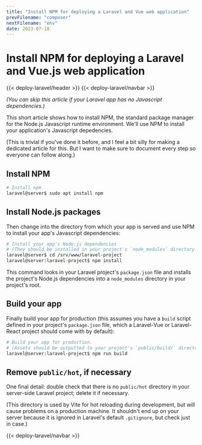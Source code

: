 ```yaml
---
title: "Install NPM for deploying a Laravel and Vue web application"
prevFilename: "composer"
nextFilename: "env"
date: 2023-07-18
---
```


# Install NPM for deploying a Laravel and Vue.js web application

{{< deploy-laravel/header >}}
{{< deploy-laravel/navbar >}}

*(You can skip this article if your Laravel app has no Javascript dependencies.)*

This short article shows how to install NPM, the standard package manager for the Node.js Javascript runtime environment.
We'll use NPM to install your application's Javascript depedencies.

(This is trivial if you've done it before, and I feel a bit silly for making a dedicated article for this. But I want to make sure to document every step so everyone can follow along.)

## Install NPM

```bash
# Install npm
laravel@server$ sudo apt install npm
```

## Install Node.js packages

Then change into the directory from which your app is served and use NPM to install your app's Javascript dependencies:

```bash
# Install your app's Node.js dependencies
# (They should be installed in your project's `node_modules` directory.)
laravel@server$ cd /srv/www/laravel-project
laravel@server:laravel-project$ npm install
```

This command looks in your Laravel project's `package.json` file and installs the project's Node.js dependencies into a `node_modules` directory in your project's root.

## Build your app

Finally build your app for production (this assumes you have a `build` script defined in your project's `package.json` file, which a Laravel-Vue or Laravel-React project should come with by default):

```bash
# Build your app for production.
# (Assets should be outputted to your project's `public/build/` directory)
laravel@server:laravel-project$ npm run build
```

## Remove `public/hot`, if necessary

One final detail: double check that there is no `public/hot` directory in your server-side Laravel project; delete it if necessary.

(This directory is used by Vite for hot reloading during development, but will cause problems on a production machine.
It shouldn't end up on your server because it is ignored in Laravel's default `.gitignore`, but check just in case.)

{{< deploy-laravel/navbar >}}
